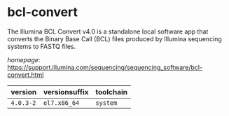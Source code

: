 # bcl-convert

The Illumina BCL Convert v4.0 is a standalone local software app that converts the  Binary Base Call (BCL) files produced by Illumina sequencing systems to FASTQ files.

*homepage*: <https://support.illumina.com/sequencing/sequencing_software/bcl-convert.html>

version | versionsuffix | toolchain
--------|---------------|----------
``4.0.3-2`` | ``el7.x86_64`` | ``system``
